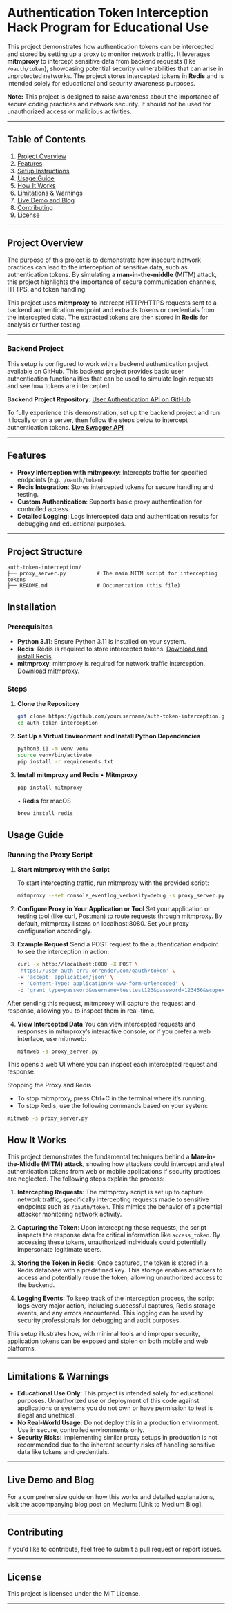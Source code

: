 # **Authentication Token Interception Hack Program for Educational Use**

This project demonstrates how authentication tokens can be intercepted and stored by setting up a proxy to monitor network traffic. It leverages **mitmproxy** to intercept sensitive data from backend requests (like `/oauth/token`), showcasing potential security vulnerabilities that can arise in unprotected networks. The project stores intercepted tokens in **Redis** and is intended solely for educational and security awareness purposes.

**Note:** This project is designed to raise awareness about the importance of secure coding practices and network security. It should not be used for unauthorized access or malicious activities.

---

## **Table of Contents**

1. [Project Overview](#project-overview)
2. [Features](#features)
3. [Setup Instructions](#setup-instructions)
4. [Usage Guide](#usage-guide)
5. [How It Works](#how-it-works)
6. [Limitations & Warnings](#limitations--warnings)
7. [Live Demo and Blog](#live-demo-and-blog)
8. [Contributing](#contributing)
9. [License](#license)

---

## **Project Overview**

The purpose of this project is to demonstrate how insecure network practices can lead to the interception of sensitive data, such as authentication tokens. By simulating a **man-in-the-middle** (MITM) attack, this project highlights the importance of secure communication channels, HTTPS, and token handling.

This project uses **mitmproxy** to intercept HTTP/HTTPS requests sent to a backend authentication endpoint and extracts tokens or credentials from the intercepted data. The extracted tokens are then stored in **Redis** for analysis or further testing.

---

### **Backend Project**

This setup is configured to work with a backend authentication project available on GitHub. This backend project provides basic user authentication functionalities that can be used to simulate login requests and see how tokens are intercepted.

**Backend Project Repository**: [User Authentication API on GitHub]([(https://github.com/akutayural/async-fastapi-base-setup)])

To fully experience this demonstration, set up the backend project and run it locally or on a server, then follow the steps below to intercept authentication tokens.
[**Live Swagger API**](https://user-auth-crru.onrender.com/docs#/)

---

## **Features**

- **Proxy Interception with mitmproxy**: Intercepts traffic for specified endpoints (e.g., `/oauth/token`).
- **Redis Integration**: Stores intercepted tokens for secure handling and testing.
- **Custom Authentication**: Supports basic proxy authentication for controlled access.
- **Detailed Logging**: Logs intercepted data and authentication results for debugging and educational purposes.

---

## **Project Structure**

```plaintext
auth-token-interception/
├── proxy_server.py          # The main MITM script for intercepting tokens
├── README.md                # Documentation (this file)
```

## **Installation**

### **Prerequisites**

- **Python 3.11**: Ensure Python 3.11 is installed on your system.
- **Redis**: Redis is required to store intercepted tokens. [Download and install Redis](https://redis.io/download).
- **mitmproxy**: mitmproxy is required for network traffic interception. [Download mitmproxy](https://mitmproxy.org/).

### **Steps**

1. **Clone the Repository**

   ```bash
   git clone https://github.com/yourusername/auth-token-interception.git
   cd auth-token-interception
   ```
   
2. **Set Up a Virtual Environment and Install Python Dependencies**

   ```bash
   python3.11 -m venv venv
   source venv/bin/activate
   pip install -r requirements.txt
   ```
3. **Install mitmproxy and Redis**
   •	**Mitmproxy**
   ```bash
   pip install mitmproxy
   ```
   •	**Redis** for macOS
   ```bash
   brew install redis
   ```
   
## **Usage Guide**

### **Running the Proxy Script**

1. **Start mitmproxy with the Script**

   To start intercepting traffic, run mitmproxy with the provided script:

   ```bash
   mitmproxy --set console_eventlog_verbosity=debug -s proxy_server.py
   ```

2. **Configure Proxy in Your Application or Tool**
Set your application or testing tool (like curl, Postman) to route requests through mitmproxy. By default, mitmproxy listens on localhost:8080. Set your proxy configuration accordingly.

3. **Example Request**
Send a POST request to the authentication endpoint to see the interception in action:

   ```bash
   curl -x http://localhost:8080 -X POST \
   'https://user-auth-crru.onrender.com/oauth/token' \
   -H 'accept: application/json' \
   -H 'Content-Type: application/x-www-form-urlencoded' \
   -d 'grant_type=password&username=testtest123&password=123456&scope=&client_id=string&client_secret=string'
   ```

After sending this request, mitmproxy will capture the request and response, allowing you to inspect them in real-time.

4. **View Intercepted Data**
You can view intercepted requests and responses in mitmproxy’s interactive console, or if you prefer a web interface, use mitmweb:
   ```bash
   mitmweb -s proxy_server.py
   ```
This opens a web UI where you can inspect each intercepted request and response.

Stopping the Proxy and Redis

- To stop mitmproxy, press Ctrl+C in the terminal where it’s running.
- To stop Redis, use the following commands based on your system:
```bash
mitmweb -s proxy_server.py
 ```
## **How It Works**

This project demonstrates the fundamental techniques behind a **Man-in-the-Middle (MITM) attack**, showing how attackers could intercept and steal authentication tokens from web or mobile applications if security practices are neglected. The following steps explain the process:

1. **Intercepting Requests**: The mitmproxy script is set up to capture network traffic, specifically intercepting requests made to sensitive endpoints such as `/oauth/token`. This mimics the behavior of a potential attacker monitoring network activity.
   
2. **Capturing the Token**: Upon intercepting these requests, the script inspects the response data for critical information like `access_token`. By accessing these tokens, unauthorized individuals could potentially impersonate legitimate users.

3. **Storing the Token in Redis**: Once captured, the token is stored in a Redis database with a predefined key. This storage enables attackers to access and potentially reuse the token, allowing unauthorized access to the backend.

4. **Logging Events**: To keep track of the interception process, the script logs every major action, including successful captures, Redis storage events, and any errors encountered. This logging can be used by security professionals for debugging and audit purposes.

This setup illustrates how, with minimal tools and improper security, application tokens can be exposed and stolen on both mobile and web platforms.

---

## **Limitations & Warnings**

- **Educational Use Only**: This project is intended solely for educational purposes. Unauthorized use or deployment of this code against applications or systems you do not own or have permission to test is illegal and unethical.
- **No Real-World Usage**: Do not deploy this in a production environment. Use in secure, controlled environments only.
- **Security Risks**: Implementing similar proxy setups in production is not recommended due to the inherent security risks of handling sensitive data like tokens and credentials.

---

## **Live Demo and Blog**

For a comprehensive guide on how this works and detailed explanations, visit the accompanying blog post on Medium: [Link to Medium Blog].

---

## **Contributing**

If you’d like to contribute, feel free to submit a pull request or report issues.

---

## **License**

This project is licensed under the MIT License.

---











